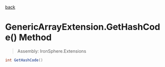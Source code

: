 ﻿

[back](/IronSphere.Extensions/types/GenericArrayExtension)

# GenericArrayExtension.GetHashCode() Method

> Assembly: IronSphere.Extensions

```csharp
int GetHashCode()
```



 